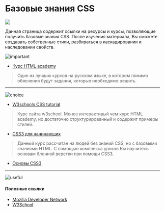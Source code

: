  # Базовые знания CSS
![](./images/roadmap-basic.png)

Данная страница содержит ссылки на ресурсы и курсы, позволяющие получить базовые знания CSS. После изучения материала, Вы сможете создавать собственные стили, разбираться в каскадировании и наследовании свойств.

![important]
* [Курс HTML academy](https://htmlacademy.ru/courses/basic-css)

> Один из лучших курсов на русском языке, в котором помимо обяснения будут задания, которые необходимо решить.
---

![choice]
* [W3schools CSS tutorial](https://www.w3schools.com/css/default.asp)

> Курс сайта w3school. Менее интерактивый чем курс HTML academy, но достаточно структурированный и содержит примеры стилей.
 
* [CSS3 для начинающих](https://www.youtube.com/playlist?list=PLypd1VrGv7FM7WkhQO8x9PSHI4OFDWC5r)
> Данный курс рассчитан на людей без знаний CSS, но с базовыми знаниями HTML. С помощью комплекса уроков Вы научитесь основам блочной верстки при помощи CSS3.

* [Основы CSS3](https://www.khanacademy.org/computing/computer-programming/html-css#intro-to-css)
---

![useful]
#### Полезные ссылки

* [Mozilla Developer Network](https://developer.mozilla.org/en-US/docs/Web/CSS)
* [W3School](https://www.w3schools.com/)

[important]: https://github.com/js-machine/dashboard/blob/master/knowledge-map/images/important.png
[choice]: https://github.com/js-machine/dashboard/blob/master/knowledge-map/images/choice.png
[useful]: https://github.com/js-machine/dashboard/blob/master/knowledge-map/images/useful.png
